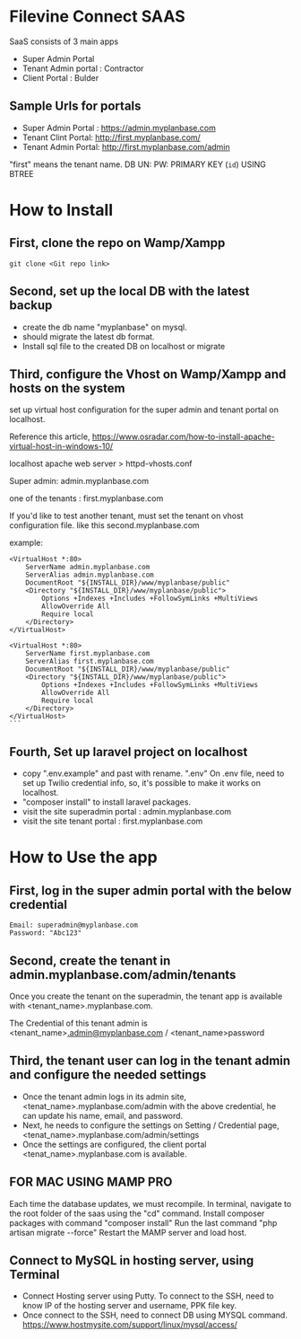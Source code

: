 # Filevine Connect SAAS
SaaS consists of 3 main apps
- Super Admin Portal
- Tenant Admin portal : Contractor
- Client Portal : Bulder

## Sample Urls for portals
- Super Admin Portal : https://admin.myplanbase.com
- Tenant Clint Portal: http://first.myplanbase.com/
- Tenant Admin Portal: http://first.myplanbase.com/admin

"first" means the tenant name.
DB
UN: 
PW:   PRIMARY KEY (`id`) USING BTREE


# How to Install

## First, clone the repo on Wamp/Xampp
```
git clone <Git repo link>
```

## Second, set up the local DB with the latest backup
- create the db name "myplanbase" on mysql.
- should migrate the latest db format.
- Install sql file to the created DB on localhost or migrate

## Third, configure the Vhost on Wamp/Xampp and hosts on the system

set up virtual host configuration for the super admin and tenant portal on localhost. 

Reference this article, https://www.osradar.com/how-to-install-apache-virtual-host-in-windows-10/

localhost apache web server > httpd-vhosts.conf

Super admin: admin.myplanbase.com

one of the tenants : first.myplanbase.com

If you'd like to test another tenant, must set the tenant on vhost configuration file.  like this second.myplanbase.com

example: 

    <VirtualHost *:80>
        ServerName admin.myplanbase.com
        ServerAlias admin.myplanbase.com
        DocumentRoot "${INSTALL_DIR}/www/myplanbase/public"
        <Directory "${INSTALL_DIR}/www/myplanbase/public">
            Options +Indexes +Includes +FollowSymLinks +MultiViews
            AllowOverride All
            Require local
        </Directory>
    </VirtualHost>

    <VirtualHost *:80>
        ServerName first.myplanbase.com
        ServerAlias first.myplanbase.com
        DocumentRoot "${INSTALL_DIR}/www/myplanbase/public"
        <Directory "${INSTALL_DIR}/www/myplanbase/public">
            Options +Indexes +Includes +FollowSymLinks +MultiViews
            AllowOverride All
            Require local
        </Directory>
    </VirtualHost>
    ```

## Fourth, Set up laravel project on localhost
- copy ".env.example" and past with rename. ".env"
    On .env file, need to set up Twilio credential info, so, it's possible to make it works on localhost.
- "composer install" to install laravel packages. 
- visit the site superadmin portal :  admin.myplanbase.com
- visit the site tenant portal : first.myplanbase.com

# How to Use the app

## First, log in the super admin portal with the below credential
```
Email: superadmin@myplanbase.com
Password: "Abc123"
```

## Second, create the tenant in admin.myplanbase.com/admin/tenants

Once you create the tenant on the superadmin, the tenant app is available with <tenant_name>.myplanbase.com.

The Credential of this tenant admin is <tenant_name>.admin@myplanbase.com / <tenant_name>password

## Third, the tenant user can log in the tenant admin and configure the needed settings
- Once the tenant admin logs in its admin site, <tenat_name>.myplanbase.com/admin with the above credential, he can update his name, email, and password.
- Next, he needs to configure the settings on Setting / Credential page, <tenat_name>.myplanbase.com/admin/settings
- Once the settings are configured, the client portal <tenat_name>.myplanbase.com is available.

## FOR MAC USING MAMP PRO
Each time the database updates, we must recompile.
In terminal, navigate to the root folder of the saas using the "cd" command.
Install composer packages with command "composer install"
Run the last command "php artisan migrate --force"
Restart the MAMP server and load host.


## Connect to MySQL in hosting server, using Terminal
- Connect Hosting server using Putty. 
    To connect to the SSH, need to know IP of the hosting server and username, PPK file key.
- Once connect to the SSH, need to connect DB using MYSQL command. 
    https://www.hostmysite.com/support/linux/mysql/access/ 
    
